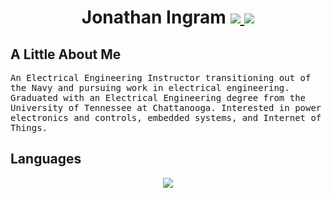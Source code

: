 <h1 align="center">Jonathan Ingram
    <a href="mailto: j.d.ingram914@gmail.com">
      <img src="https://img.shields.io/badge/Gmail-D14836?style=for-the-badge&logo=gmail&logoColor=white">
    </a>
    <a href="https://www.linkedin.com/in/jonathan-ingram-161066135/">
        <img src="https://img.shields.io/badge/-LinkedIn-blue">
    </a>
</h1>

## A Little About Me
<samp align="center">
An Electrical Engineering Instructor transitioning out of the Navy and pursuing work in electrical engineering. Graduated with an Electrical Engineering degree from the University of Tennessee at Chattanooga. Interested in power electronics and controls, embedded systems, and Internet of Things.
</samp>

## Languages

<div align="center">
  <a href="https://skillicons.dev">
    <img src="https://skillicons.dev/icons?i=python,c,cpp,arduino,js,html">
  </a>
</div>
